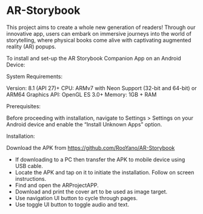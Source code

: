 # AR-Storybook

This project aims to create a whole new generation of readers! ​
Through our innovative app, users can embark on immersive journeys into the world of storytelling, 
where physical books come alive with captivating augmented reality (AR) popups.​


To install and set-up the AR Storybook Companion App on an Android Device:

  System Requirements:

  Version: 8.1 (API 27)+
  CPU: ARMv7 with Neon Support (32-bit and 64-bit) or ARM64
  Graphics API: OpenGL ES 3.0+
  Memory: 1GB + RAM

  Prerequisites:

  Before proceeding with installation, navigate to Settings > Settings on your Android device 
  and enable the “Install Unknown Apps” option.


  Installation:
  
  Download the APK from https://github.com/RooYano/AR-Storybook 
  - If downloading to a PC then transfer the APK to mobile device using USB cable.
  - Locate the APK and tap on it to initiate the installation. Follow on screen instructions.
  - Find and open the ARProjectAPP.
  - Download and print the cover art to be used as image target.
  - Use navigation UI button to cycle through pages.
  - Use toggle UI button to toggle audio and text.
